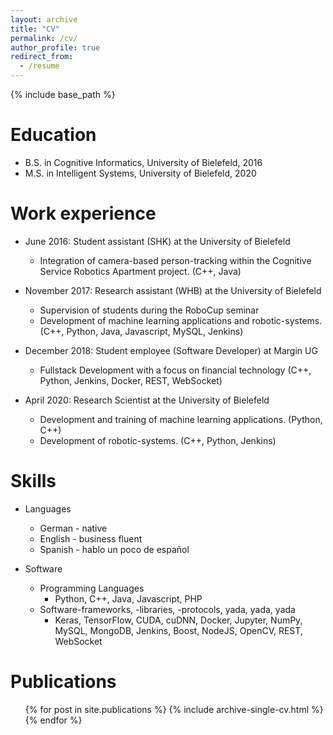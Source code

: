 ```yaml
---
layout: archive
title: "CV"
permalink: /cv/
author_profile: true
redirect_from:
  - /resume
---
```


{% include base_path %}

Education
======
* B.S. in Cognitive Informatics, University of Bielefeld, 2016
* M.S. in Intelligent Systems, University of Bielefeld, 2020

Work experience
======
* June 2016: Student assistant (SHK) at the University of Bielefeld
  * Integration of camera-based person-tracking within the Cognitive Service Robotics Apartment project. (C++, Java)

* November 2017: Research assistant (WHB) at the University of Bielefeld
  * Supervision of students during the RoboCup seminar
  * Development of machine learning applications and robotic-systems. (C++, Python, Java, Javascript, MySQL, Jenkins)

* December 2018: Student employee (Software Developer) at Margin UG
  * Fullstack Development with a focus on financial technology (C++, Python, Jenkins, Docker, REST, WebSocket)
  
* April 2020: Research Scientist at the University of Bielefeld
  * Development and training of machine learning applications. (Python, C++)
  * Development of robotic-systems. (C++, Python, Jenkins)

Skills
======
* Languages
  * German - native
  * English - business fluent
  * Spanish - hablo un poco de español

* Software
  * Programming Languages
    * Python, C++, Java, Javascript, PHP
  * Software-frameworks, -libraries, -protocols, yada, yada, yada
    * Keras, TensorFlow, CUDA, cuDNN, Docker, Jupyter, NumPy, MySQL, MongoDB, Jenkins, Boost, NodeJS, OpenCV, REST, WebSocket


Publications
======
  <ul>{% for post in site.publications %}
    {% include archive-single-cv.html %}
  {% endfor %}</ul>
  
<!-- Talks
======
  <ul>{% for post in site.talks %}
    {% include archive-single-talk-cv.html %}
  {% endfor %}</ul>
  
Teaching
======
  <ul>{% for post in site.teaching %}
    {% include archive-single-cv.html %}
  {% endfor %}</ul> -->
  
<!-- Service and leadership
======
* Currently signed in to 43 different slack teams -->
